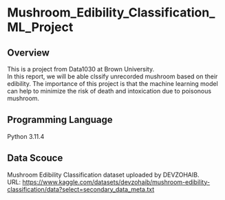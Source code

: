 # Mushroom_Edibility_Classification_ML_Project

## Overview
This is a project from Data1030 at Brown University.\
In this report, we will be able clssify unrecorded mushroom based on their edibility. The importance of this project is that the machine learning model can help to minimize the risk of death and intoxication due to poisonous mushroom.

## Programming Language
Python 3.11.4

## Data Scouce
Mushroom Edibility Classification dataset uploaded by DEVZOHAIB.\
URL: https://www.kaggle.com/datasets/devzohaib/mushroom-edibility-classification/data?select=secondary_data_meta.txt 
